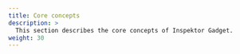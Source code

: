 ```yaml
---
title: Core concepts
description: >
  This section describes the core concepts of Inspektor Gadget. 
weight: 30
---
```

